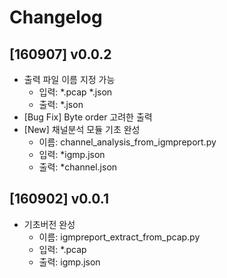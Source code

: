 # Changelog

## [160907] v0.0.2
- 출력 파일 이름 지정 가능
    - 입력: \*.pcap \*.json
    - 출력: \*.json
- [Bug Fix] Byte order 고려한 출력
- [New] 채널분석 모듈 기초 완성
    - 이름: channel\_analysis\_from\_igmpreport.py
    - 입력: \*igmp.json
    - 출력: \*channel.json

## [160902] v0.0.1
- 기초버전 완성
    - 이름: igmpreport\_extract\_from\_pcap.py
    - 입력: \*.pcap
    - 출력: igmp.json
